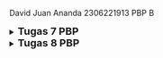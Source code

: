David Juan Ananda
2306221913
PBP B

<details>
<summary>
  <span style="font-size:18px;"><b>Tugas 7 PBP</b></span>
</summary>

## Jelaskan apa yang dimaksud dengan stateless widget dan stateful widget, dan jelaskan perbedaan dari keduanya.
Stateless widget adalah sebuah widget yang tidak memiliki state atau keadaan nya bisa berubah-ubah (dinamis). Widget ini digunakan
untuk tampilan yang statis dan tidak memerlukan perubahan data atau interaksi pengguna yang dinamis. Contohnya adalah `Text`, `Icon`, dan
`Container`.

Stateful widget adalah widget yang memiliki state yang dapat berubah selama aplikasi berjalan. Widget ini dapat merespons interaksi dari
pengguna atau perubahan data dengan memperbarui tampilannya. Stateful widget berguna untuk tampilan yang dinamis dan interaktif, seperti
`Checkbox`, `Slider`, dan `TextField`.

Perbedaan dari kedua widget tersebut adalah stateless widget tidak dapat berubah setelah dibuat, stateful widget dapat berubah selama siklus
hidupnya atau selama aplikasi berjalan.

## Sebutkan widget apa saja yang kamu gunakan pada proyek ini dan jelaskan fungsinya.
- `MaterialApp`, root dari aplikasi Flutter untuk mengatur tema aplikasi serta konfigurasi awal. Widget ini adalah widget utama dan mengatur navigasi
serta tampilan keseluruhan aplikasi.
- `Scaffold`, menyediakan struktur dasar halaman seperti AppBar dan body. Scaffold digunakan untuk kerangka dasar untuk halaman aplikasi.
- `AppBar`, menampilkan bagian atas halaman yang berisi judul dari aplikasi.
- `Padding`, memberikan jarak/ruang di sekeliling widget lain agar lebih rapi.
- `Column`, menyusun tata letak widget secara vertikal.
- `Row`, menyusun tata letak widget secara horizontal.
- `InfoCard`, menampilkan kartu informasi dengan judul dan isi.
- `ItemCard`, menampilkan kartu dengan ikon dan nama.
- `GridView`, menampilkan item dalam bentuk grid.
- `InkWell`, memberikan efek ripple saat widget diclick dan menangani action saat diclick.
- `SnackBar`, menampilkan pesan sementara di bagian bawah tampilan layar saat kartu diclick.
- `Icon`, menampilkan ikon.
- `Text`, menampilkan text.

## Apa fungsi dari `setState()`? Jelaskan variabel apa saja yang dapat terdampak dengan fungsi tersebut.
Fungsi `setState()` digunakan dalam widget stateful untuk memberitahu Flutter bahwa ada perubahan pada state yang memerlukan pembaruan tampilan. 
Ketika `setState()` dipanggil, Flutter akan menjalankan ulang metode `build()` dari widget tersebut, sehingga tampilan dapat diperbarui sesuai dengan perubahan state.
Variabel yang dapat terdampak oleh `setState()` adalah semua variabel yang berada dalam kelas state dari widget stateful dan digunakan dalam metode `build()`. 
Perubahan pada variabel-variabel ini akan menyebabkan tampilan widget diperbarui. Contoh variabel yang dapat terdampak adalah variabel yang menyimpan data dinamis seperti teks, angka, atau status boolean yang digunakan untuk mengontrol tampilan widget.

## Jelaskan perbedaan antara `const` dengan `final`.
Final digunakan untuk mendeklarasikan variabel yang hanya dapat diinisialisasi sekali dan tidak dapat diubah setelah itu. Final dapat digunakan untuk
variabel yang nilainya diketahui saat runtime. Sedangkan Const digunakan untuk mendeklarasikan variabel yang harus diketahui saat compile dan bersifat kosntan serta tidak akan
pernah berubah (immutable).

## Pengimplementasian Checklist
- Pertama, saya membuat sebuah program flutter baru dengan judul sugeng_avenue.
- Kemudian, saya memodifikasi file `main.dart` pada directory lib untuk menjalankan widget yang sudah dibuat dan menentukan `colorScheme`.
```
void main() {
  runApp(const MyApp());
}

class MyApp extends StatelessWidget {
  const MyApp({super.key});

  // This widget is the root of your application.
  @override
  Widget build(BuildContext context) {
    return MaterialApp(
      title: 'Sugeng Avenue',
      theme: ThemeData(
      colorScheme: ColorScheme.fromSwatch(
          primarySwatch: Colors.blue,
      ).copyWith(secondary: Colors.blue[800]),
      useMaterial3: true,
      ),
      home: MyHomePage(),
    );
  }
}
```
- Kemudian, saya membuat suatu file bernama `menu.dart` dan membuat constructor, beberapa variabel final, dan list item yang akan ditampilkan serta memberikan warna yang berbeda untuk setiap button item tersebut.
```
final String npm = '2306221913'; // NPM
final String name = 'David Juan Ananda'; // Nama
final String className = 'PBP B'; // Kelas
MyHomePage({super.key});

final List<ItemHomepage> items = [
    ItemHomepage("Lihat Daftar Produk", Icons.list, const Color.fromARGB(230, 19, 125, 187)),
    ItemHomepage("Tambah Produk", Icons.add, const Color.fromARGB(255, 221, 190, 50)),
    ItemHomepage("Logout", Icons.logout, const Color.fromARGB(255, 221, 71, 71)),
];
```
- Membuat class `ItemHomepage` yang memiliki atribut nama, icon, dan color.
```
class ItemHomepage {
    final String name;
    final IconData icon;
    final Color color;

    ItemHomepage(this.name, this.icon, this.color);
}
```
- Kemudian, saya membuat sebuah class bernama `ItemCard` yang menampung class yang ada di `ItemHomepage` dan styling untuk menampilkannya sebagai sebuah tombol. Pada class ini juga dapat menampilkan SnackBar dengan fungsi built-in.
```
class ItemCard extends StatelessWidget {
  // Menampilkan kartu dengan ikon dan nama.

  final ItemHomepage item; 
  
  const ItemCard(this.item, {super.key}); 

  @override
  Widget build(BuildContext context) {
    return Material(
      // Menentukan warna latar belakang dari tema aplikasi.
      color: item.color,
      // Membuat sudut kartu melengkung.
      borderRadius: BorderRadius.circular(12),
      
      child: InkWell(
        // Aksi ketika kartu ditekan.
        onTap: () {
          // Menampilkan pesan SnackBar saat kartu ditekan.
          ScaffoldMessenger.of(context)
            ..hideCurrentSnackBar()
            ..showSnackBar(
              SnackBar(content: Text("Kamu telah menekan tombol ${item.name}!"))
            );
        },
        // Container untuk menyimpan Icon dan Text
        child: Container(
          padding: const EdgeInsets.all(8),
          child: Center(
            child: Column(
              // Menyusun ikon dan teks di tengah kartu.
              mainAxisAlignment: MainAxisAlignment.center,
              children: [
                Icon(
                  item.icon,
                  color: Colors.white,
                  size: 30.0,
                ),
                const Padding(padding: EdgeInsets.all(3)),
                Text(
                  item.name,
                  textAlign: TextAlign.center,
                  style: const TextStyle(color: Colors.white),
                ),
              ],
            ),
          ),
        ),
      ),
    );
  }
}
```
- Terakhir, saya mengintegrasikan `InfoCard` dan `ItemCard` untuk ditampilkan di `MyHomePage`.
```
Widget build(BuildContext context) {
  // Scaffold menyediakan struktur dasar halaman dengan AppBar dan body.
  return Scaffold(
    // AppBar adalah bagian atas halaman yang menampilkan judul.
    appBar: AppBar(
      // Judul aplikasi "Mental Health Tracker" dengan teks putih dan tebal.
      title: const Text(
        'Sugeng Avenue',
        style: TextStyle(
          color: Colors.white,
          fontWeight: FontWeight.bold,
        ),
      ),
      // Warna latar belakang AppBar diambil dari skema warna tema aplikasi.
      backgroundColor: Theme.of(context).colorScheme.primary,
    ),
    // Body halaman dengan padding di sekelilingnya.
    body: Padding(
      padding: const EdgeInsets.all(16.0),
      // Menyusun widget secara vertikal dalam sebuah kolom.
      child: Column(
        crossAxisAlignment: CrossAxisAlignment.center,
        children: [
          // Row untuk menampilkan 3 InfoCard secara horizontal.
          Row(
            mainAxisAlignment: MainAxisAlignment.spaceEvenly,
            children: [
              InfoCard(title: 'NPM', content: npm),
              InfoCard(title: 'Name', content: name),
              InfoCard(title: 'Class', content: className),
            ],
          ),

          // Memberikan jarak vertikal 16 unit.
          const SizedBox(height: 16.0),

          // Menempatkan widget berikutnya di tengah halaman.
          Center(
            child: Column(
              // Menyusun teks dan grid item secara vertikal.

              children: [
                // Menampilkan teks sambutan dengan gaya tebal dan ukuran 18.
                const Padding(
                  padding: EdgeInsets.only(top: 16.0),
                  child: Text(
                    'Welcome to Sugeng Avenue!',
                    style: TextStyle(
                      fontWeight: FontWeight.bold,
                      fontSize: 18.0,
                    ),
                  ),
                ),

                // Grid untuk menampilkan ItemCard dalam bentuk grid 3 kolom.
                GridView.count(
                  primary: true,
                  padding: const EdgeInsets.all(20),
                  crossAxisSpacing: 10,
                  mainAxisSpacing: 10,
                  crossAxisCount: 3,
                  // Agar grid menyesuaikan tinggi kontennya.
                  shrinkWrap: true,

                  // Menampilkan ItemCard untuk setiap item dalam list items.
                  children: items.map((ItemHomepage item) {
                    return ItemCard(item);
                  }).toList(),
                ),
              ],
            ),
          ),
        ],
      ),
    ),
  );
}
```
</details>

<details>
<summary>
  <span style="font-size:18px;"><b>Tugas 8 PBP</b></span>
</summary>

## Apa kegunaan `const` di Flutter? Jelaskan apa keuntungan ketika menggunakan `const` pada kode Flutter. Kapan sebaiknya kita menggunakan `const`, dan kapan sebaiknya tidak digunakan?
`const` digunakan untuk mengoptimalkan memori dan meningkatkan performa. `const` dapat membuat objek yang immutable, atau tidak bisa diubah setelah diinisialisasi, yang biasa digunakan untuk widget atau elemen UI yang statis. Flutter memiliki keuntungan, seperti efisiensi memori. Objek yang dideklarasikan dengan `const` hanya dibuat sekali dan digunakan kembali sehingga menghemat penggunaan memori dan mempercepat rendering UI, karena widget yang ditandai dengan const tidak perlu di-rebuild setiap kali tampilan di-refresh. Karena objek dihitung saat waktu kompilasi, aplikasi berjalan lebih cepat karena tidak perlu membuat ulang objek tersebut setiap kali widget di-render.

Kita sebaiknya menggunakan const untuk widget atau objek yang tidak berubah selama runtime aplikasi. Misalnya, ketika mendefinisikan teks, padding, atau ikon yang bersifat tetap. Contoh penggunaan const yang tepat berdasarkan proyek ini adalah:
```
  const Padding(
    padding: EdgeInsets.only(top: 16.0),
    child: Text(
      'Welcome to Sugeng Avenue!',
      style: TextStyle(
        fontWeight: FontWeight.bold,
        fontSize: 18.0,
      ),
    ),
  ),
```
Pada kode di atas, `const` digunakan untuk `Padding` karena isi pada `Padding`, terdapat `Text` dan `TextStyle` yang tidak akan berubah selama aplikasi berjalan. `const` sebaiknya tidak digunakan jika widget atau objek memerlukan data yang dapat berubah selama runtime.

## Jelaskan dan bandingkan penggunaan Column dan Row pada Flutter. Berikan contoh implementasi dari masing-masing layout widget ini!
Column adalah widget layout yang menyusun children-nya secara vertikal dari atas ke bawah. Sedangkan, Row adalah widget layout yang menyusun children-nya secara horizontal dari kiri ke kanan. Perbedaan dari keduanya hanya terdapat pada cara masing-masing widget ini menyusun children-nya.

Contoh implementasi Column :
```
Column(
  mainAxisAlignment: MainAxisAlignment.center,
  crossAxisAlignment: CrossAxisAlignment.start,
  children: <Widget>[
    Text('Item 1'),
    Text('Item 2'),
    Text('Item 3'),
  ],
)
```

Contoh implementasi Row : 
```
Row(
  mainAxisAlignment: MainAxisAlignment.spaceEvenly,
  crossAxisAlignment: CrossAxisAlignment.center,
  children: <Widget>[
    Text('Item A'),
    Text('Item B'),
    Text('Item C'),
  ],
)
```

## Sebutkan apa saja elemen input yang kamu gunakan pada halaman form yang kamu buat pada tugas kali ini. Apakah terdapat elemen input Flutter lain yang tidak kamu gunakan pada tugas ini? Jelaskan!
Elemen input yang saya gunakan pada halaman form adalah `TextFormField` yang berguna untuk input text seperti nama product, deskripsi, dan amount. Setelah itu, saya menggunakan `ElevatedButton` yang berguna untuk tombol aksi seperti menyimpan data.

Elemen input yang tidak saya gunakan pada tugas ini adalah :
- Radio : untuk memilih satu opsi dari beberapa pilihan
- Switch : untuk input boolean yang dapat diaktifkan atau dinonaktifkan
- Dropdown Button : untuk memilih satu opsi dari daftar dropdown

## Bagaimana cara kamu mengatur tema (theme) dalam aplikasi Flutter agar aplikasi yang dibuat konsisten? Apakah kamu mengimplementasikan tema pada aplikasi yang kamu buat?
Untuk mengatur tema dalam aplikasi yang saya buat, saya menggunakan `ThemeData` dan `ColorScheme` di dalam widget `MaterialApp` dan di dalam file `main.dart`. Warna yang digunakan dalam aplikasi ini terdapat pada `main.dart`:
```
...
colorScheme: ColorScheme.fromSwatch(
  primarySwatch: Colors.blue,
  ).copyWith(secondary: Colors.blue[800]),
  useMaterial3: true,
...

``` 

## Bagaimana cara kamu menangani navigasi dalam aplikasi dengan banyak halaman pada Flutter?
Menangani navigasi dalam aplikasi dengan banyak halaman dapat dilakukan dengan menggunakan `Navigator` dan `MaterialPageRoute`. Dalam aplikasi ini, saya menggunakan `Navigator.push()` dan `Navigator.pop()`. `Navigator.push()` dapat menambahkan halaman baru ke stack navigasi, kemudian halaman baru tersebut berada di atas halaman sebelumnya, sehingga user dapat menggunakan button 'back' untuk kembali ke halaman sebelumnya. Selain itu, `Navigator.pop()` dapat menghapus halaman yang berada di paling atas stack dan kembali ke halaman selanjutnya.